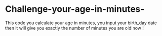 # Challenge-your-age-in-minutes-
This code you calculate your age in minutes, you input your birth_day date then it will give you exactly the number of minutes you are old now !
